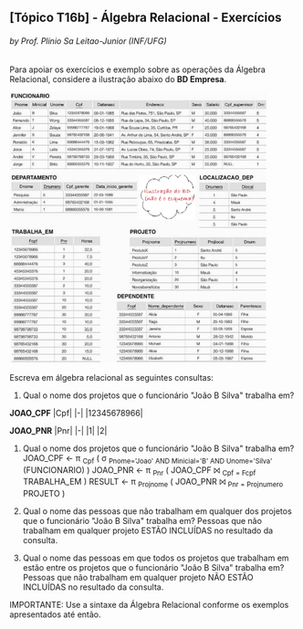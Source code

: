 ## [Tópico T16b] - Álgebra Relacional - Exercícios
###### *by Prof. Plinio Sa Leitao-Junior (INF/UFG)*

Para apoiar os exercícios e exemplo sobre as operações da Álgebra Relacional, considere a ilustração abaixo do **BD Empresa**.

<img src="../media/fig-mr-2.jpg" width="450">

Escreva em álgebra relacional as seguintes consultas:

1. Qual o nome dos projetos que o funcionário "João B Silva" trabalha em?<br>

**JOAO_CPF**
|Cpf|
|-|
|12345678966|

**JOAO_PNR**
|Pnr|
|-|
|1|
|2|

1. Qual o nome dos projetos que o funcionário "João B Silva" trabalha em?
JOAO_CPF ← π <sub>Cpf</sub> ( σ <sub>Pnome='Joao' AND Minicial='B' AND Unome='Silva'</sub> (FUNCIONARIO) )
JOAO_PNR ← π <sub>Pnr</sub> ( JOAO_CPF ⨝ <sub>Cpf = Fcpf</sub> TRABALHA_EM )
RESULT ← π <sub>Projnome</sub> ( JOAO_PNR ⨝ <sub>Pnr = Projnumero</sub> PROJETO )

3. Qual o nome das pessoas que não trabalham em qualquer dos projetos que o funcionário "João B Silva" trabalha em? Pessoas que não trabalham em qualquer projeto ESTÃO INCLUÍDAS no resultado da consulta.<br>
4. Qual o nome das pessoas em que todos os projetos que trabalham em estão entre os projetos que o funcionário "João B Silva" trabalha em? Pessoas que não trabalham em qualquer projeto NÃO ESTÃO INCLUÍDAS no resultado da consulta.<br>

IMPORTANTE: Use a sintaxe da Álgebra Relacional conforme os exemplos apresentados até então.
